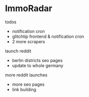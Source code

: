 # ImmoRadar

todos

- notification cron
- glitchtip frontend & notification cron
- 2 more scrapers

launch reddit

- berlin districts seo pages
- update to whole germany

more reddit launches

- more seo pages
- link building